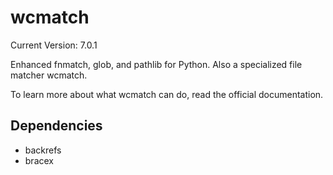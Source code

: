 # wcmatch

Current Version: 7.0.1

Enhanced fnmatch, glob, and pathlib for Python. Also a specialized file matcher wcmatch.

To learn more about what wcmatch can do, read the official documentation.

## Dependencies

- backrefs
- bracex
